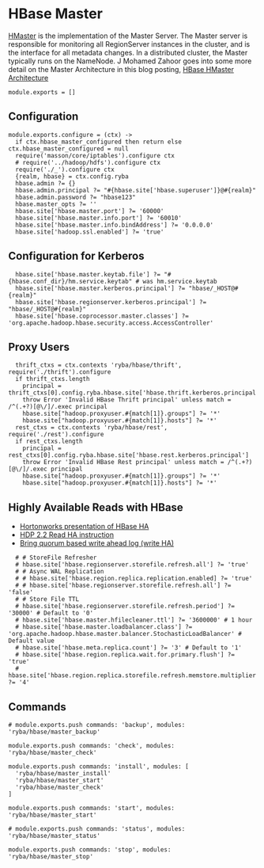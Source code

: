 
# HBase Master
[HMaster](http://hbase.apache.org/book.html#_master) is the implementation of the Master Server.
The Master server is responsible for monitoring all RegionServer instances in the cluster, and is the interface for all metadata changes.
In a distributed cluster, the Master typically runs on the NameNode.
J Mohamed Zahoor goes into some more detail on the Master Architecture in this blog posting, [HBase HMaster Architecture](http://blog.zahoor.in/2012/08/hbase-hmaster-architecture/)

    module.exports = []

## Configuration

    module.exports.configure = (ctx) ->
      if ctx.hbase_master_configured then return else ctx.hbase_master_configured = null
      require('masson/core/iptables').configure ctx
      # require('../hadoop/hdfs').configure ctx
      require('./_').configure ctx
      {realm, hbase} = ctx.config.ryba
      hbase.admin ?= {}
      hbase.admin.principal ?= "#{hbase.site['hbase.superuser']}@#{realm}"
      hbase.admin.password ?= "hbase123"
      hbase.master_opts ?= ''
      hbase.site['hbase.master.port'] ?= '60000'
      hbase.site['hbase.master.info.port'] ?= '60010'
      hbase.site['hbase.master.info.bindAddress'] ?= '0.0.0.0'
      hbase.site['hadoop.ssl.enabled'] ?= 'true'

## Configuration for Kerberos

      hbase.site['hbase.master.keytab.file'] ?= "#{hbase.conf_dir}/hm.service.keytab" # was hm.service.keytab
      hbase.site['hbase.master.kerberos.principal'] ?= "hbase/_HOST@#{realm}"
      hbase.site['hbase.regionserver.kerberos.principal'] ?= "hbase/_HOST@#{realm}"
      hbase.site['hbase.coprocessor.master.classes'] ?= 'org.apache.hadoop.hbase.security.access.AccessController'

## Proxy Users

      thrift_ctxs = ctx.contexts 'ryba/hbase/thrift', require('./thrift').configure
      if thrift_ctxs.length
        principal = thrift_ctxs[0].config.ryba.hbase.site['hbase.thrift.kerberos.principal']
        throw Error 'Invalid HBase Thrift principal' unless match = /^(.+?)[@\/]/.exec principal
        hbase.site["hadoop.proxyuser.#{match[1]}.groups"] ?= '*'
        hbase.site["hadoop.proxyuser.#{match[1]}.hosts"] ?= '*'
      rest_ctxs = ctx.contexts 'ryba/hbase/rest', require('./rest').configure
      if rest_ctxs.length
        principal = rest_ctxs[0].config.ryba.hbase.site['hbase.rest.kerberos.principal']
        throw Error 'Invalid HBase Rest principal' unless match = /^(.+?)[@\/]/.exec principal
        hbase.site["hadoop.proxyuser.#{match[1]}.groups"] ?= '*'
        hbase.site["hadoop.proxyuser.#{match[1]}.hosts"] ?= '*'

## Highly Available Reads with HBase

*   [Hortonworks presentation of HBase HA][ha-next-level]
*   [HDP 2.2 Read HA instruction][hdp22]
*   [Bring quorum based write ahead log (write HA)][HBASE-12259]

[ha-next-level]: http://hortonworks.com/blog/apache-hbase-high-availability-next-level/
[hdp22]: http://docs.hortonworks.com/HDPDocuments/HDP2/HDP-2.2.0/Hadoop_HA_v22/ha_hbase_reads/index.html#Item1.1.5
[HBASE-12259]: https://issues.apache.org/jira/browse/HBASE-12259

      # # StoreFile Refresher
      # hbase.site['hbase.regionserver.storefile.refresh.all'] ?= 'true'
      # # Async WAL Replication
      # # hbase.site['hbase.region.replica.replication.enabled] ?= 'true'
      # # hbase.site['hbase.regionserver.storefile.refresh.all'] ?= 'false'
      # # Store File TTL
      # hbase.site['hbase.regionserver.storefile.refresh.period'] ?= '30000' # Default to '0'
      # hbase.site['hbase.master.hfilecleaner.ttl'] ?= '3600000' # 1 hour
      # hbase.site['hbase.master.loadbalancer.class'] ?= 'org.apache.hadoop.hbase.master.balancer.StochasticLoadBalancer' # Default value
      # hbase.site['hbase.meta.replica.count'] ?= '3' # Default to '1'
      # hbase.site['hbase.region.replica.wait.for.primary.flush'] ?= 'true'
      # hbase.site['hbase.region.replica.storefile.refresh.memstore.multiplier'] ?= '4'

## Commands

    # module.exports.push commands: 'backup', modules: 'ryba/hbase/master_backup'

    module.exports.push commands: 'check', modules: 'ryba/hbase/master_check'

    module.exports.push commands: 'install', modules: [
      'ryba/hbase/master_install'
      'ryba/hbase/master_start'
      'ryba/hbase/master_check'
    ]

    module.exports.push commands: 'start', modules: 'ryba/hbase/master_start'

    # module.exports.push commands: 'status', modules: 'ryba/hbase/master_status'

    module.exports.push commands: 'stop', modules: 'ryba/hbase/master_stop'
